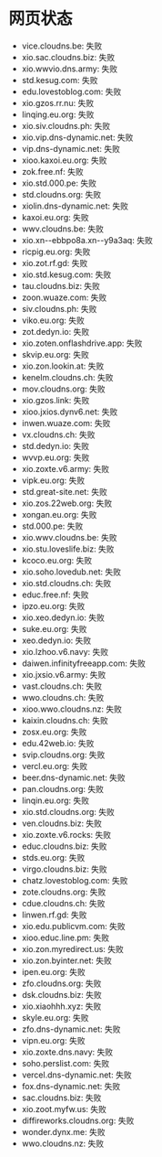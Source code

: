 # 网页状态
- vice.cloudns.be: 失败
- xio.sac.cloudns.biz: 失败
- xio.wwvio.dns.army: 失败
- std.kesug.com: 失败
- edu.lovestoblog.com: 失败
- xio.gzos.rr.nu: 失败
- linqing.eu.org: 失败
- xio.siv.cloudns.ph: 失败
- xio.vip.dns-dynamic.net: 失败
- vip.dns-dynamic.net: 失败
- xioo.kaxoi.eu.org: 失败
- zok.free.nf: 失败
- xio.std.000.pe: 失败
- std.cloudns.org: 失败
- xiolin.dns-dynamic.net: 失败
- kaxoi.eu.org: 失败
- wwv.cloudns.be: 失败
- xio.xn--ebbpo8a.xn--y9a3aq: 失败
- ricpig.eu.org: 失败
- xio.zot.rf.gd: 失败
- xio.std.kesug.com: 失败
- tau.cloudns.biz: 失败
- zoon.wuaze.com: 失败
- siv.cloudns.ph: 失败
- viko.eu.org: 失败
- zot.dedyn.io: 失败
- xio.zoten.onflashdrive.app: 失败
- skvip.eu.org: 失败
- xio.zon.lookin.at: 失败
- kenelm.cloudns.ch: 失败
- mov.cloudns.org: 失败
- xio.gzos.link: 失败
- xioo.jxios.dynv6.net: 失败
- inwen.wuaze.com: 失败
- vx.cloudns.ch: 失败
- std.dedyn.io: 失败
- wvvp.eu.org: 失败
- xio.zoxte.v6.army: 失败
- vipk.eu.org: 失败
- std.great-site.net: 失败
- xio.zos.22web.org: 失败
- xongan.eu.org: 失败
- std.000.pe: 失败
- xio.wwv.cloudns.be: 失败
- xio.stu.loveslife.biz: 失败
- kcoco.eu.org: 失败
- xio.soho.lovedub.net: 失败
- xio.std.cloudns.ch: 失败
- educ.free.nf: 失败
- ipzo.eu.org: 失败
- xio.xeo.dedyn.io: 失败
- suke.eu.org: 失败
- xeo.dedyn.io: 失败
- xio.lzhoo.v6.navy: 失败
- daiwen.infinityfreeapp.com: 失败
- xio.jxsio.v6.army: 失败
- vast.cloudns.ch: 失败
- wwo.cloudns.ch: 失败
- xioo.wwo.cloudns.nz: 失败
- kaixin.cloudns.ch: 失败
- zosx.eu.org: 失败
- edu.42web.io: 失败
- svip.cloudns.org: 失败
- vercl.eu.org: 失败
- beer.dns-dynamic.net: 失败
- pan.cloudns.org: 失败
- linqin.eu.org: 失败
- xio.std.cloudns.org: 失败
- ven.cloudns.biz: 失败
- xio.zoxte.v6.rocks: 失败
- educ.cloudns.biz: 失败
- stds.eu.org: 失败
- virgo.cloudns.biz: 失败
- chatz.lovestoblog.com: 失败
- zote.cloudns.org: 失败
- cdue.cloudns.ch: 失败
- linwen.rf.gd: 失败
- xio.edu.publicvm.com: 失败
- xioo.educ.line.pm: 失败
- xio.zon.myredirect.us: 失败
- xio.zon.byinter.net: 失败
- ipen.eu.org: 失败
- zfo.cloudns.org: 失败
- dsk.cloudns.biz: 失败
- xio.xiaohhh.xyz: 失败
- skyle.eu.org: 失败
- zfo.dns-dynamic.net: 失败
- vipn.eu.org: 失败
- xio.zoxte.dns.navy: 失败
- soho.perslist.com: 失败
- vercel.dns-dynamic.net: 失败
- fox.dns-dynamic.net: 失败
- sac.cloudns.biz: 失败
- xio.zoot.myfw.us: 失败
- diffireworks.cloudns.org: 失败
- wonder.dynx.me: 失败
- wwo.cloudns.nz: 失败
